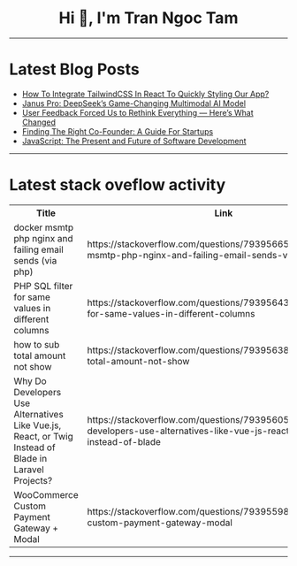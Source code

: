 <h1 align="center">Hi 👋, I'm Tran Ngoc Tam</h1>

---

# Latest Blog Posts 
<!-- BLOG-POST-LIST:START -->
- [How To Integrate TailwindCSS In React To Quickly Styling Our App?](https://dev.to/mroman7/how-to-integrate-tailwindcss-in-react-to-quickly-styling-our-app-30he)
- [Janus Pro: DeepSeek’s Game-Changing Multimodal AI Model](https://dev.to/simplr_sh/janus-pro-deepseeks-game-changing-multimodal-ai-model-4g4k)
- [User Feedback Forced Us to Rethink Everything — Here’s What Changed](https://dev.to/juliemoore/user-feedback-forced-us-to-rethink-everything-heres-what-changed-aa)
- [Finding The Right Co-Founder: A Guide For Startups](https://dev.to/jetthoughts/finding-the-right-co-founder-a-guide-for-startups-fei)
- [JavaScript: The Present and Future of Software Development](https://dev.to/martingreenz/javascript-the-present-and-future-of-software-development-313h)
<!-- BLOG-POST-LIST:END -->

---

# Latest stack oveflow activity
<table>
  <tr><th>Title</th><th>Link</th></tr>
  <!-- STACKOVERFLOW:START --><tr><td>docker msmtp php nginx and failing email sends &lpar;via php&rpar;</td><td>https://stackoverflow.com/questions/79395665/docker-msmtp-php-nginx-and-failing-email-sends-via-php</td></tr><tr><td>PHP SQL filter for same values in different columns</td><td>https://stackoverflow.com/questions/79395643/php-sql-filter-for-same-values-in-different-columns</td></tr><tr><td>how to sub total amount not show</td><td>https://stackoverflow.com/questions/79395638/how-to-sub-total-amount-not-show</td></tr><tr><td>Why Do Developers Use Alternatives Like Vue.js, React, or Twig Instead of Blade in Laravel Projects?</td><td>https://stackoverflow.com/questions/79395605/why-do-developers-use-alternatives-like-vue-js-react-or-twig-instead-of-blade</td></tr><tr><td>WooCommerce Custom Payment Gateway + Modal</td><td>https://stackoverflow.com/questions/79395598/woocommerce-custom-payment-gateway-modal</td></tr><!-- STACKOVERFLOW:END -->
</table>

---


